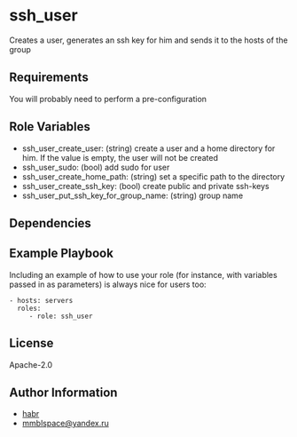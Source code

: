 # ssh_user

Сreates a user, generates an ssh key for him and sends it to the hosts of the group

## Requirements

You will probably need to perform a pre-configuration

## Role Variables

- ssh_user_create_user: (string) create a user and a home directory for him. If the value is empty, the user will not be created
- ssh_user_sudo: (bool) add sudo for user
- ssh_user_create_home_path: (string) set a specific path to the directory
- ssh_user_create_ssh_key: (bool) create public and private ssh-keys
- ssh_user_put_ssh_key_for_group_name: (string) group name

## Dependencies

## Example Playbook

Including an example of how to use your role (for instance, with variables
passed in as parameters) is always nice for users too:

    - hosts: servers
      roles:
         - role: ssh_user

## License

Apache-2.0

## Author Information

- [habr](https://habr.com/ru/users/mmblsp/)
- mmblspace@yandex.ru
